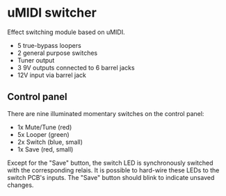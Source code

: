 # uMIDI switcher
Effect switching module based on uMIDI.

* 5 true-bypass loopers
* 2 general purpose switches
* Tuner output
* 3 9V outputs connected to 6 barrel jacks
* 12V input via barrel jack


## Control panel
There are nine illuminated momentary switches on the control panel:

* 1x Mute/Tune (red)
* 5x Looper (green)
* 2x Switch (blue, small)
* 1x Save (red, small)

Except for the "Save" button, the switch LED is synchronously switched with the corresponding relais. It is possible to hard-wire these LEDs to the switch PCB's inputs. The "Save" button should blink to indicate unsaved changes.
